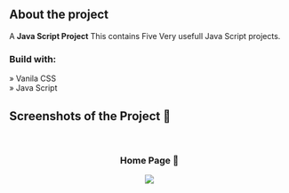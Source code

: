 <h2>About the project</h2>

  <p>A <b>Java Script Project</b> This contains Five Very usefull Java Script projects.</p>

<h3>Build with:</h3>

» Vanila CSS <br>
» Java Script

<h2>Screenshots of the Project 📸</h2>
<br>
<h3 align='center'>Home Page 🏡</h3>

<div align='center'>
<img src='https://github.com/KuldeepKdy/GOLF-Website/assets/134807119/4613ed4b-449a-48a2-9962-6af2b0ecc658'/>

</div>
